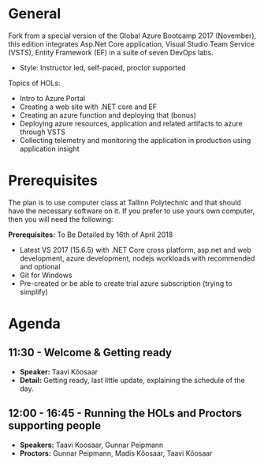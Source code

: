 General
=====
Fork from a special version of the Global Azure Bootcamp 2017 (November), this edition integrates Asp.Net Core application, Visual Studio Team Service (VSTS), Entity Framework (EF) in a suite of seven DevOps labs.

- Style: Instructor led, self-paced, proctor supported

Topics of HOLs:
* Intro to Azure Portal
* Creating a web site with .NET core and EF
* Creating an azure function and deploying that (bonus)
* Deploying azure resources, application and related artifacts to azure through VSTS 
* Collecting telemetry and monitoring the application in production using application insight


Prerequisites
======
The plan is to use computer class at Tallinn Polytechnic and that should have the necessary software on it. 
If you prefer to use yours own computer, then you will need the following:

**Prerequisites:** To Be Detailed by 16th of April 2018
- Latest VS 2017 (15.6.5) with .NET Core cross platform, asp.net and web development, azure development, nodejs workloads with recommended and optional
- Git for Windows
- Pre-created or be able to create trial azure subscription (trying to simplify)

Agenda
======

11:30 - Welcome & Getting ready
------------------

- **Speaker:** Taavi Kõosaar
- **Detail:** Getting ready, last little update, explaining the schedule of the day.

12:00 - 16:45 - Running the HOLs and Proctors supporting people
-----------------

- **Speakers:** Taavi Koosaar, Gunnar Peipmann
- **Proctors:** Gunnar Peipmann, Madis Kõosaar, Taavi Kõosaar 
